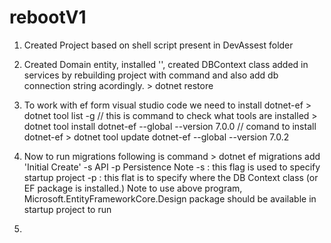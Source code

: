 # rebootV1

1. Created Project based on shell script present in DevAssest folder
2. Created Domain entity, installed '', created DBContext class added in services by rebuilding project with command and also add db connection string acordingly.
        > dotnet restore
3. To work with ef form visual studio code we need to install dotnet-ef 
        > dotnet tool list -g    // this is command to check what tools are installed
        > dotnet tool install dotnet-ef --global --version 7.0.0    // comand to install dotnet-ef
        > dotnet tool update  dotnet-ef --global --version 7.0.2

4.  Now to run migrations following is command
        > dotnet ef migrations add 'Initial Create' -s API -p Persistence
        Note
            -s : this flag is used to specify startup project
            -p : this flat is to specify where the DB Context class (or EF package is installed.)
        Note
            to use above program, Microsoft.EntityFrameworkCore.Design package should be available in startup project to run

5. 
        